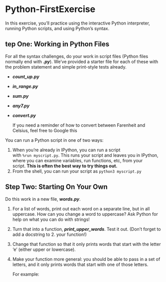 # Python-FirstExercise
In this exercise, you’ll practice using the interactive Python interpreter, running Python scripts, and using Python’s syntax.
## **tep One: Working in Python Files**

For all the syntax challenges, do your work in script files (Python files normally end with ***.py***). We’ve provided a starter file for each of these with the problem statement and simple print-style tests already.

- ***count_up.py***
- ***in_range.py***
- ***sum.py***
- ***any7.py***
- ***convert.py***
    
    If you need a reminder of how to convert between Farenheit and Celsius, feel free to Google this
    

You can run a Python script in one of two ways:

1. When you’re already in IPython, you can run a script with `%run myscript.py`. This runs your script and leaves you in IPython, where you can examine variables, run functions, etc, from your script. **This is often the best way to try things out.**
2. From the shell, you can run your script as `python3 myscript.py`

## **Step Two: Starting On Your Own**

Do this work in a new file, ***words.py***.

1. For a list of words, print out each word on a separate line, but in all uppercase. How can you change a word to uppercase? Ask Python for help on what you can do with strings!
2. Turn that into a function, ***print_upper_words***. Test it out. (Don’t forget to add a docstring to 2. your function!)
3. Change that function so that it only prints words that start with the letter ‘e’ (either upper or lowercase).
4. Make your function more general: you should be able to pass in a set of letters, and it only prints words that start with one of those letters.
    
    For example:
